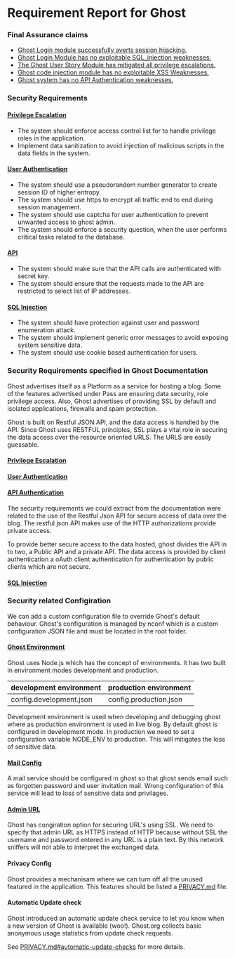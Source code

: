 # Requirement Report for Ghost


### Final Assurance claims
* 	[Ghost Login module successfully averts session hijacking.](https://www.lucidchart.com/invitations/accept/0a976aa4-6349-48fc-8ed8-dc3c684c11d4)
* 	[Ghost Login Module has no exploitable SQL_injection weaknesses.](https://www.lucidchart.com/invitations/accept/0a976aa4-6349-48fc-8ed8-dc3c684c11d4)
* 	[The Ghost User Story Module has mitigated all privilege escalations.](https://www.lucidchart.com/invitations/accept/0a976aa4-6349-48fc-8ed8-dc3c684c11d4)
* 	[Ghost code injection module has no exploitable XSS Weaknesses.](https://www.lucidchart.com/invitations/accept/0a976aa4-6349-48fc-8ed8-dc3c684c11d4)
* 	[Ghost system has no API Authentication weaknesses.](https://www.lucidchart.com/invitations/accept/0a976aa4-6349-48fc-8ed8-dc3c684c11d4)

### Security Requirements

#### [Privilege Escalation](https://www.lucidchart.com/invitations/accept/12f66949-a4b7-4950-84f2-78229cdff59d)
* The system should enforce access control list for to handle privilege roles in the application.
* Implement data sanitization to avoid injection of malicious scripts in the data fields in the system.

#### [User Authentication](https://www.lucidchart.com/invitations/accept/12f66949-a4b7-4950-84f2-78229cdff59d)
* The system should use a pseudorandom number generator to create session ID of higher entropy.
* The system should use https to encrypt all traffic end to end during session management.
* The system should use captcha for user authentication to prevent unwanted access to ghost admin.
* The system should enforce a security question, when the user performs critical tasks related to the database.

#### [API](https://www.lucidchart.com/invitations/accept/12f66949-a4b7-4950-84f2-78229cdff59d)
* The system should make sure that the API calls are authenticated with secret key.
* The system should ensure that the requests made to the API are restricted to select list of IP addresses.

#### [SQL Injection](https://www.lucidchart.com/invitations/accept/12f66949-a4b7-4950-84f2-78229cdff59d)
* The system should have protection against user and password enumeration attack.
* The system should implement generic error messages to avoid exposing system sensitive data.
* The system should use cookie based authentication for users.

### Security Requirements specified in Ghost Documentation

Ghost advertises itself as a Platform as a service for hosting a blog. Some of the features advertised under Pass are ensuring data security, role privilege access. Also, Ghost advertises of providing SSL by default and isolated applications, firewalls and spam protection. 

Ghost is built on Restful JSON API, and the data access is handled by the API. Since Ghost uses RESTFUL principles, SSL plays a vital role in securing the data access over the resource oriented URLS. The URLS are easily guessable.
#### [Privilege Escalation]()

#### [User Authentication](https://api.ghost.org/docs/user-authentication)


#### [API Authentication](https://api.ghost.org/docs/client-authentication)
The security requirements we could extract from the documentation were related to the use of the Restful Json API for secure access of data over the blog. The restful json API makes use of the HTTP authorizations provide private access.

To provide better secure access to the data hosted, ghost divides the API in to two, a Public API and a private API. The data access is provided by client authentication a oAuth client authentication for authentication by public clients which are not secure.

#### [SQL Injection]()


### Security related Configiration

We can add a custom configuration file to override Ghost's default behaviour. Ghost's configuration is managed by nconf which is a custom configuration JSON file and must be located in the root folder.

#### [Ghost Environment](https://docs.ghost.org/docs/config) 

Ghost uses Node.js which has the concept of environments. It has two built in environment modes development and production. 

development environment | production environment
---|---
config.development.json | config.production.json


Development environment is used when developing and debugging ghost where as production environment is used in live blog. By default ghost is configured in development mode. In production we need to set a configuration variable NODE_ENV to production. This will mitigates the loss of sensitive data.

#### [Mail Config](https://docs.ghost.org/docs/mail-config)
A mail service should be configured in ghost so that ghost sends email such as forgotten password and user invitation mail. Wrong configuration of this service will lead to loss of sensitive data and privilages.

#### [Admin URL](https://docs.ghost.org/docs/cli-knowledge-base#section-ssl)
Ghost has congiration option for securing URL's using SSL. We need to specify that admin URL as HTTPS instead of HTTP because without SSL the username and password entered in any URL is a plain text. By this network sniffers will not able to interpret the exchanged data.

#### Privacy Config
Ghost provides a mechanisam where we can turn off all the unused featured in the application. This features should be listed a [PRIVACY.md](https://github.com/TryGhost/Ghost/blob/master/PRIVACY.md) file.

#### Automatic Update check
Ghost introduced an automatic update check service to let you know when a new version of Ghost is available (woo!). Ghost.org collects basic anonymous usage statistics from update check requests.

See [PRIVACY.md#automatic-update-checks](https://github.com/TryGhost/Ghost/blob/master/PRIVACY.md#automatic-update-checks) for more details.


